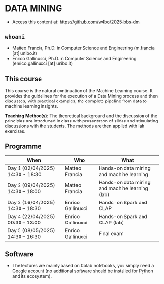 # DATA MINING

- Access this content at: https://github.com/w4bo/2025-bbs-dm

## `whoami`

- Matteo Francia, Ph.D. in Computer Science and Engineering (m.francia [at] unibo.it)
- Enrico Gallinucci, Ph.D. in Computer Science and Engineering (enrico.gallinucci [at] unibo.it)

## This course

This course is the natural continuation of the Machine Learning course.
It provides the guidelines for the execution of a Data Mining process and then discusses, with practical examples, the complete pipeline from data to machine learning insights.
 
**Teaching Method(s)**: The theoretical background and the discussion of the principles are introduced in class with presentation of slides and stimulating discussions with the students. The methods are then applied with lab exercises.

## Programme

| When | Who | What |
| -    | -   | -    |
| Day 1 (02/04/2025) 14:30 - 18:30 | Matteo Francia | Hands-on data mining and machine learning |
| Day 2 (09/04/2025) 14:30 – 18:00 | Matteo Francia | Hands-on data mining and machine learning (lab) |
| Day 3 (16/04/2025) 14:30 – 18:30 | Enrico Gallinucci | Hands-on Spark and OLAP |
| Day 4 (22/04/2025) 09:30 – 13:00 | Enrico Gallinucci | Hands-on Spark and OLAP (lab) |
| Day 5 (08/05/2025) 14:30 – 16:30 | Enrico Gallinucci | Final exam |

## Software

- The lectures are mainly based on Colab notebooks, you simply need a Google account (no additional software should be installed for Python and its ecosystem).
